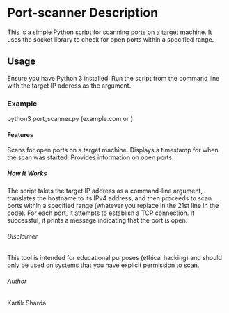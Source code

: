 # Port-scanner Description
This is a simple Python script for scanning ports on a target machine. It uses the socket library to check for open ports within a specified range.

## Usage

Ensure you have Python 3 installed. Run the script from the command line with the target IP address as the argument.

### Example
python3 port_scanner.py (example.com or <ip>)

#### Features
Scans for open ports on a target machine.
Displays a timestamp for when the scan was started.
Provides information on open ports.

##### How It Works
The script takes the target IP address as a command-line argument, translates the hostname to its IPv4 address, and then proceeds to scan ports within a specified range (whatever you replace in the 21st line in the code). For each port, it attempts to establish a TCP connection. If successful, it prints a message indicating that the port is open.

###### Disclaimer
This tool is intended for educational purposes (ethical hacking) and should only be used on systems that you have explicit permission to scan.

###### Author
Kartik Sharda